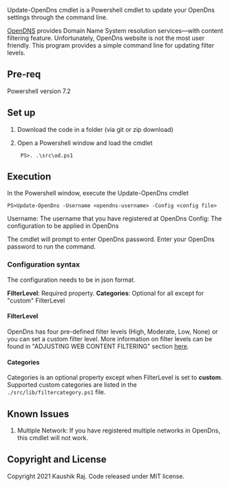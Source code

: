 Update-OpenDns cmdlet is a Powershell cmdlet to update your OpenDns settings through the command line. 

[OpenDNS](https://www.opendns.com/) provides Domain Name System resolution services—with content filtering feature. Unfortunately, OpenDns website is not the most user friendly. This program provides a simple command line for updating filter levels.

## Pre-req

Powershell version 7.2

## Set up

1. Download the code in a folder (via git or zip download)
2. Open a Powershell window and load the cmdlet

        PS>. .\src\od.ps1

## Execution
In the Powershell window, execute the Update-OpenDns cmdlet

    PS>Update-OpenDns -Username <opendns-username> -Config <config file>
	
Username: The username that you have registered at OpenDns
Config: The configuration to be applied in OpenDns

The cmdlet will prompt to enter OpenDns password. Enter your OpenDns password to run the command.

### Configuration syntax

The configuration needs to be in json format.

**FilterLevel**: Required property.
**Categories**: Optional for all except for "custom" FilterLevel

#### FilterLevel

OpenDns has four pre-defined filter levels (High, Moderate, Low, None) or you can set a custom filter level. More information on filter levels can be found in "ADJUSTING WEB CONTENT FILTERING" section [here](https://support.opendns.com/hc/en-us/articles/227988047-Web-Content-Filtering-and-Security).
  

#### Categories

Categories is an optional property except when FilterLevel is set to **custom**. Supported custom categories are listed in the `./src/lib/filtercategory.ps1` file.

## Known Issues
1. Multiple Network: If you have registered multiple networks in OpenDns, this cmdlet will not work.

## Copyright and License
Copyright 2021 Kaushik Raj. Code released under MIT license.